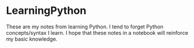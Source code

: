 # LearningPython
These are my notes from learning Python. I tend to forget Python concepts/syntax I learn. I hope that these notes in a notebook will reinforce my basic knowledge.
